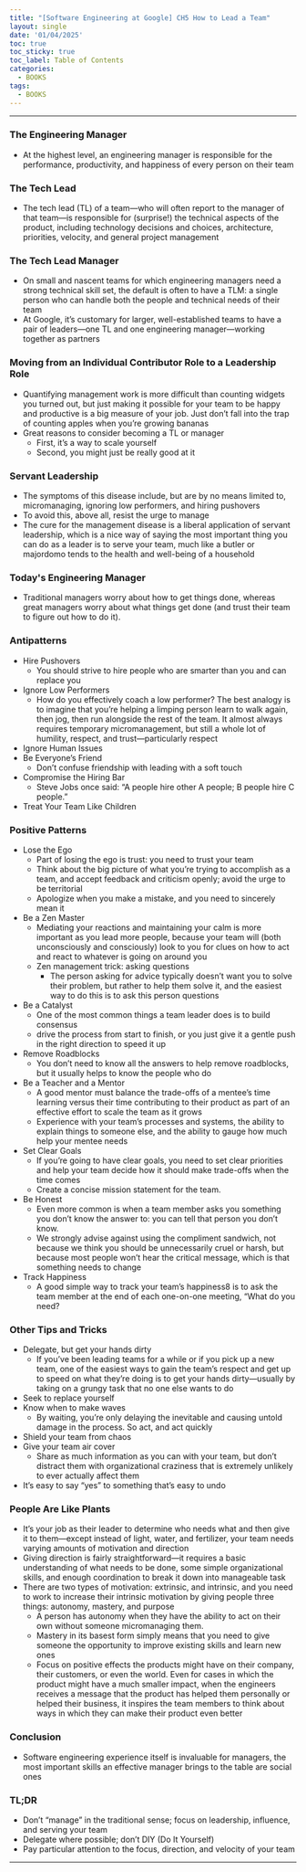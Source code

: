 ```yaml
---
title: "[Software Engineering at Google] CH5 How to Lead a Team"
layout: single
date: '01/04/2025'
toc: true
toc_sticky: true
toc_label: Table of Contents
categories:
  - BOOKS
tags:
  - BOOKS
---
```


---

### The Engineering Manager
* At the highest level, an engineering manager is responsible for the performance, productivity, and happiness of every person on their team

### The Tech Lead
* The tech lead (TL) of a team—who will often report to the manager of that team—is responsible for (surprise!) the technical aspects of the product, including technology decisions and choices, architecture, priorities, velocity, and general project management

### The Tech Lead Manager
* On small and nascent teams for which engineering managers need a strong technical skill set, the default is often to have a TLM: a single person who can handle both the people and technical needs of their team
* At Google, it’s customary for larger, well-established teams to have a pair of leaders—one TL and one engineering manager—working together as partners

### Moving from an Individual Contributor Role to a Leadership Role
* Quantifying management work is more difficult than counting widgets you turned out, but just making it possible for your team to be happy and productive is a big measure of your job. Just don’t fall into the trap of counting apples when you’re growing bananas
* Great reasons to consider becoming a TL or manager
    * First, it’s a way to scale yourself
    * Second, you might just be really good at it

### Servant Leadership
* The symptoms of this disease include, but are by no means limited to, micromanaging, ignoring low performers, and hiring pushovers
* To avoid this, above all, resist the urge to manage
* The cure for the management disease is a liberal application of servant leadership, which is a nice way of saying the most important thing you can do as a leader is to serve your team, much like a butler or majordomo tends to the health and well-being of a household

### Today's Engineering Manager
* Traditional managers worry about how to get things done, whereas great managers worry about what things get done (and trust their team to figure out how to do it).

### Antipatterns
* Hire Pushovers
    * You should strive to hire people who are smarter than you and can replace you
* Ignore Low Performers
    * How do you effectively coach a low performer? The best analogy is to imagine that you’re helping a limping person learn to walk again, then jog, then run alongside the rest of the team. It almost always requires temporary micromanagement, but still a whole lot of humility, respect, and trust—particularly respect
* Ignore Human Issues
* Be Everyone’s Friend
    * Don’t confuse friendship with leading with a soft touch
* Compromise the Hiring Bar
    * Steve Jobs once said: “A people hire other A people; B people hire C people.”
* Treat Your Team Like Children

### Positive Patterns
* Lose the Ego
    * Part of losing the ego is trust: you need to trust your team
    * Think about the big picture of what you’re trying to accomplish as a team, and accept feedback and criticism openly; avoid the urge to be territorial
    * Apologize when you make a mistake, and you need to sincerely mean it
* Be a Zen Master
    * Mediating your reactions and maintaining your calm is more important as you lead more people, because your team will (both unconsciously and consciously) look to you for clues on how to act and react to whatever is going on around you
    * Zen management trick: asking questions
        * The person asking for advice typically doesn’t want you to solve their problem, but rather to help them solve it, and the easiest way to do this is to ask this person questions
* Be a Catalyst
    * One of the most common things a team leader does is to build consensus
    * drive the process from start to finish, or you just give it a gentle push in the right direction to speed it up
* Remove Roadblocks
    * You don’t need to know all the answers to help remove roadblocks, but it usually helps to know the people who do
* Be a Teacher and a Mentor
    * A good mentor must balance the trade-offs of a mentee’s time learning versus their time contributing to their product as part of an effective effort to scale the team as it grows
    * Experience with your team’s processes and systems, the ability to explain things to someone else, and the ability to gauge how much help your mentee needs
* Set Clear Goals
    * If you’re going to have clear goals, you need to set clear priorities and help your team decide how it should make trade-offs when the time comes
    * Create a concise mission statement for the team.
* Be Honest
    * Even more common is when a team member asks you something you don’t know the answer to: you can tell that person you don’t know.
    * We strongly advise against using the compliment sandwich, not because we think you should be unnecessarily cruel or harsh, but because most people won’t hear the critical message, which is that something needs to change
* Track Happiness
    * A good simple way to track your team’s happiness8 is to ask the team member at the end of each one-on-one meeting, “What do you need?

### Other Tips and Tricks
* Delegate, but get your hands dirty
    * If you’ve been leading teams for a while or if you pick up a new team, one of the easiest ways to gain the team’s respect and get up to speed on what they’re doing is to get your hands dirty—usually by taking on a grungy task that no one else wants to do
* Seek to replace yourself
* Know when to make waves
    * By waiting, you’re only delaying the inevitable and causing untold damage in the process. So act, and act quickly
* Shield your team from chaos
* Give your team air cover
    * Share as much information as you can with your team, but don’t distract them with organizational craziness that is extremely unlikely to ever actually affect them
* It’s easy to say “yes” to something that’s easy to undo

### People Are Like Plants
* It’s your job as their leader to determine who needs what and then give it to them—except instead of light, water, and fertilizer, your team needs varying amounts of motivation and direction
* Giving direction is fairly straightforward—it requires a basic understanding of what needs to be done, some simple organizational skills, and enough coordination to break it down into manageable task
* There are two types of motivation: extrinsic, and intrinsic, and you need to work to increase their intrinsic motivation by giving people three things: autonomy, mastery, and purpose
    * A person has autonomy when they have the ability to act on their own without someone micromanaging them.
    * Mastery in its basest form simply means that you need to give someone the opportunity to improve existing skills and learn new ones
    * Focus on positive effects the products might have on their company, their customers, or even the world. Even for cases in which the product might have a much smaller impact, when the engineers receives a message that the product has helped them personally or helped their business, it inspires the team members to think about ways in which they can make their product even better


### Conclusion
* Software engineering experience itself is invaluable for managers, the most important skills an effective manager brings to the table are social ones

### TL;DR
* Don’t “manage” in the traditional sense; focus on leadership, influence, and serving your team
*  Delegate where possible; don’t DIY (Do It Yourself)
* Pay particular attention to the focus, direction, and velocity of your team

---
